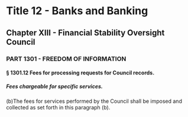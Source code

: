 
# Title 12 - Banks and Banking
## Chapter XIII - Financial Stability Oversight Council
### PART 1301 - FREEDOM OF INFORMATION
#### § 1301.12 Fees for processing requests for Council records.
##### Fees chargeable for specific services.

(b)The fees for services performed by the Council shall be imposed and collected as set forth in this paragraph (b).
